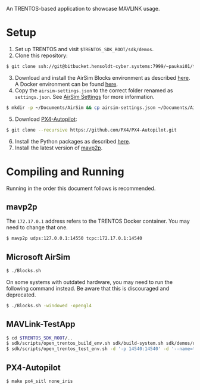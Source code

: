 An TRENTOS-based application to showcase MAVLINK usage.

# Setup
1. Set up TRENTOS and visit `$TRENTOS_SDK_ROOT/sdk/demos`.
2. Clone this repository:
  ```sh
  $ git clone ssh://git@bitbucket.hensoldt-cyber.systems:7999/~paukai01/trentos-mavlink-testapp.git
  ```
3. Download and install the AirSim Blocks environment as described [here](https://microsoft.github.io/AirSim/use_precompiled/).
  A Docker environment can be found [here](https://microsoft.github.io/AirSim/docker_ubuntu/).
4. Copy the `airsim-settings.json` to the correct folder renamed as `settings.json`. See [AirSim Settings](https://microsoft.github.io/AirSim/settings/) for more information.
  ```sh
  $ mkdir -p ~/Documents/AirSim && cp airsim-settings.json ~/Documents/AirSim/settings.json
  ```
5. Download [PX4-Autopilot](https://github.com/PX4/PX4-Autopilot):
  ```sh
  $ git clone --recursive https://github.com/PX4/PX4-Autopilot.git
  ```
6. Install the Python packages as described [here](https://docs.px4.io/master/en/dev_setup/building_px4.html#failed-to-import-python-packages).
7. Install the latest version of [mavp2p](https://github.com/aler9/mavp2p/releases).

# Compiling and Running
Running in the order this document follows is recommended.

## mavp2p
The `172.17.0.1` address refers to the TRENTOS Docker container. You may need to change that one.
```sh
$ mavp2p udps:127.0.0.1:14550 tcpc:172.17.0.1:14540
```

## Microsoft AirSim
```sh
$ ./Blocks.sh
```
On some systems with outdated hardware, you may need to run the following command instead.
Be aware that this is discouraged and deprecated.
```sh
$ ./Blocks.sh -windowed -opengl4
```

## MAVLink-TestApp
```sh
$ cd $TRENTOS_SDK_ROOT/..
$ sdk/scripts/open_trentos_build_env.sh sdk/build-system.sh sdk/demos/demo_exercise sabre build-sabre-Debug-demo_exercise -DCMAKE_BUILD_TYPE=Debug
$ sdk/scripts/open_trentos_test_env.sh -d '-p 14540:14540' -d '--name=trentos' sdk/demos/demo_exercise/run_qemu.sh build-sabre-Debug-demo_exercise/images/os_image.elf
```

## PX4-Autopilot
```sh
$ make px4_sitl none_iris
```
